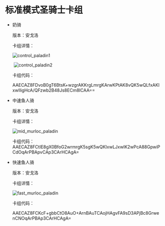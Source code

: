 # 标准模式圣骑士卡组

- 奶骑

  版本：安戈洛

  卡组详情：

  ![control_paladin1](screenshot/control_paladin1.png)

  ​			![control_paladin2](screenshot/control_paladin2.png)	

  卡组代码：

  AAECAZ8FDvoB0gT6BtsK+wzgrAKKrgLmrgKArwKPtAK8vQK5wQLfxAKIxwIIigHcA/QFzwb2B48Js8ECm8ICAA==


- 中速鱼人骑

  版本：安戈洛

  卡组详情：

  ![mid_murloc_paladin](screenshot/mid_murloc_paladin.png)

  卡组代码：
  AAECAZ8FCtIE8gX0BfoG2wrmrgK5sgK5wQKIxwLJxwIK2wPcA88GpwiPCdOqArPBApvCAp3CArHCAgA=


- 快速鱼人骑

  版本：安戈洛

  卡组详情：

  ![fast_murloc_paladin](screenshot/fast_murloc_paladin.png)

  卡组代码：

  AAECAZ8FCKcF+gbbCtO8AuO+ArnBAuTCAojHAgvFA9sD3APjBc8GrwenCNOqArPBAp3CArHCAgA=

​	